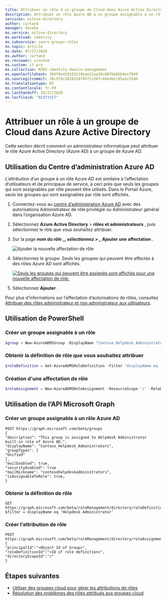 ```yaml
---
title: Attribuer un rôle à un groupe de Cloud dans Azure Active Directory | Microsoft Docs
description: Attribuez un rôle Azure AD à un groupe assignable à un rôle dans le portail Azure, PowerShell ou l’API Graph.
services: active-directory
author: curtand
manager: daveba
ms.service: active-directory
ms.workload: identity
ms.subservice: users-groups-roles
ms.topic: article
ms.date: 07/27/2020
ms.author: curtand
ms.reviewer: vincesm
ms.custom: it-pro
ms.collection: M365-identity-device-management
ms.openlocfilehash: 28df0e420183239eae21aa18c807bb82b4ec7649
ms.sourcegitcommit: 28c5fdc3828316f45f7c20fc4de4b2c05a1c5548
ms.translationtype: HT
ms.contentlocale: fr-FR
ms.lasthandoff: 10/22/2020
ms.locfileid: "92373157"
---
```

# <a name="assign-a-role-to-a-cloud-group-in-azure-active-directory"></a>Attribuer un rôle à un groupe de Cloud dans Azure Active Directory

Cette section décrit comment un administrateur informatique peut attribuer le rôle Azure Active Directory (Azure AD) à un groupe de Azure AD.

## <a name="using-azure-ad-admin-center"></a>Utilisation du Centre d’administration Azure AD

L’attribution d’un groupe à un rôle Azure AD est similaire à l’affectation d’utilisateurs et de principaux de service, à ceci près que seuls les groupes qui sont assignables par rôle peuvent être utilisés. Dans le Portail Azure, seuls les groupes qui sont assignables par rôle sont affichés.

1. Connectez-vous au [centre d’administration Azure AD](https://portal.azure.com/#blade/Microsoft_AAD_IAM/ActiveDirectoryMenuBlade/Overview) avec des autorisations Administrateur de rôle privilégié ou Administrateur général dans l’organisation Azure AD.

1. Sélectionnez **Azure Active Directory** > **rôles et administrateurs** , puis sélectionnez le rôle que vous souhaitez attribuer.

1. Sur la page **_nom du rôle_ *_, sélectionnez > _* Ajouter une affectation** .

   ![Ajouter la nouvelle affectation de rôle](./media/groups-assign-role/add-assignment.png)

1. Sélectionnez le groupe. Seuls les groupes qui peuvent être affectés à des rôles Azure AD sont affichés.

    [![Seuls les groupes qui peuvent être assignés sont affichés pour une nouvelle affectation de rôle.](./media/groups-assign-role/eligible-groups.png "Seuls les groupes qui peuvent être assignés sont affichés pour une nouvelle affectation de rôle.")](./media/groups-assign-role/eligible-groups.png#lightbox)

1. Sélectionnez **Ajouter** .

Pour plus d’informations sur l’affectation d’autorisations de rôles, consultez [Attribuer des rôles administrateur et non administrateur aux utilisateurs](../fundamentals/active-directory-users-assign-role-azure-portal.md).

## <a name="using-powershell"></a>Utilisation de PowerShell

### <a name="create-a-group-that-can-be-assigned-to-role"></a>Créer un groupe assignable à un rôle

```powershell
$group = New-AzureADMSGroup -DisplayName "Contoso_Helpdesk_Administrators" -Description "This group is assigned to Helpdesk Administrator built-in role in Azure AD." -MailEnabled $true -SecurityEnabled $true -MailNickName "contosohelpdeskadministrators" -IsAssignableToRole $true 
```

### <a name="get-the-role-definition-for-the-role-you-want-to-assign"></a>Obtenir la définition de rôle que vous souhaitez attribuer

```powershell
$roleDefinition = Get-AzureADMSRoleDefinition -Filter "displayName eq 'Helpdesk Administrator'" 
```

### <a name="create-a-role-assignment"></a>Création d'une affectation de rôle

```powershell
$roleAssignment = New-AzureADMSRoleAssignment -ResourceScope '/' -RoleDefinitionId $roleDefinition.Id -PrincipalId $group.Id 
```

## <a name="using-microsoft-graph-api"></a>Utilisation de l’API Microsoft Graph

### <a name="create-a-group-that-can-be-assigned-azure-ad-role"></a>Créer un groupe assignable à un rôle Azure AD

```
POST https://graph.microsoft.com/beta/groups
{
"description": "This group is assigned to Helpdesk Administrator built-in role of Azure AD.",
"displayName": "Contoso_Helpdesk_Administrators",
"groupTypes": [
"Unified"
],
"mailEnabled": true,
"securityEnabled": true
"mailNickname": "contosohelpdeskadministrators",
"isAssignableToRole": true,
}
```

### <a name="get-the-role-definition"></a>Obtenir la définition de rôle

```
GET https://graph.microsoft.com/beta/roleManagement/directory/roleDefinitions?$filter = displayName eq ‘Helpdesk Administrator’
```

### <a name="create-the-role-assignment"></a>Créer l’attribution de rôle

```
POST https://graph.microsoft.com/beta/roleManagement/directory/roleAssignments
{
"principalId":"<Object Id of Group>",
"roleDefinitionId":"<ID of role definition>",
"directoryScopeId":"/"
}
```
## <a name="next-steps"></a>Étapes suivantes

- [Utiliser des groupes cloud pour gérer les attributions de rôles](groups-concept.md)
- [Résolution des problèmes des rôles attribués aux groupes cloud](groups-faq-troubleshooting.md)
